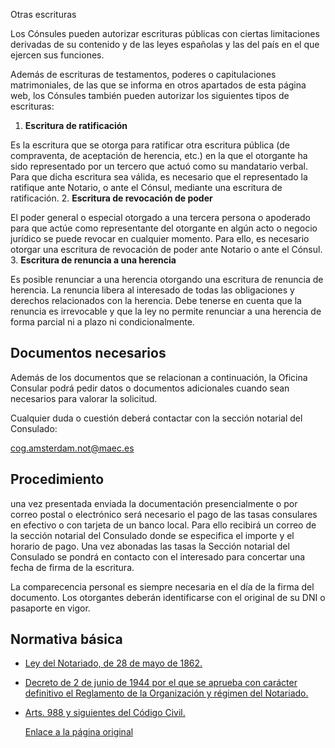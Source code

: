  Otras escrituras

  Los Cónsules pueden autorizar escrituras públicas con ciertas limitaciones derivadas de su contenido y de las leyes españolas y las del país en el que ejercen sus funciones.

 Además de escrituras de testamentos, poderes o capitulaciones matrimoniales, de las que se informa en otros apartados de esta página web, los Cónsules también pueden autorizar los siguientes tipos de escrituras:

 1. **Escritura de ratificación** 

 Es la escritura que se otorga para ratificar otra escritura pública (de compraventa, de aceptación de herencia, etc.) en la que el otorgante ha sido representado por un tercero que actuó como su mandatario verbal. Para que dicha escritura sea válida, es necesario que el representado la ratifique ante Notario, o ante el Cónsul, mediante una escritura de ratificación.
2. **Escritura de revocación de poder** 

 El poder general o especial otorgado a una tercera persona o apoderado para que actúe como representante del otorgante en algún acto o negocio jurídico se puede revocar en cualquier momento. Para ello, es necesario otorgar una escritura de revocación de poder ante Notario o ante el Cónsul.
3. **Escritura de renuncia a una herencia** 

 Es posible renunciar a una herencia otorgando una escritura de renuncia de herencia. La renuncia libera al interesado de todas las obligaciones y derechos relacionados con la herencia. Debe tenerse en cuenta que la renuncia es irrevocable y que la ley no permite renunciar a una herencia de forma parcial ni a plazo ni condicionalmente.

 Documentos necesarios
---------------------

 Además de los documentos que se relacionan a continuación, la Oficina Consular podrá pedir datos o documentos adicionales cuando sean necesarios para valorar la solicitud.

 Cualquier duda o cuestión deberá contactar con la sección notarial del Consulado:

cog.amsterdam.not@maec.es

 Procedimiento
-------------

 una vez presentada enviada la documentación presencialmente o por correo postal o electrónico será necesario el pago de las tasas consulares en efectivo o con tarjeta de un banco local. Para ello recibirá un correo de la sección notarial del Consulado donde se especifica el importe y el horario de pago. Una vez abonadas las tasas la Sección notarial del Consulado se pondrá en contacto con el interesado para concertar una fecha de firma de la escritura.

 La comparecencia personal es siempre necesaria en el día de la firma del documento. Los otorgantes deberán identificarse con el original de su DNI o pasaporte en vigor.

 Normativa básica
----------------

 * [Ley del Notariado, de 28 de mayo de 1862.](https://www.boe.es/buscar/act.php?id=BOE-A-1862-4073)
* [Decreto de 2 de junio de 1944 por el que se aprueba con carácter definitivo el Reglamento de la Organización y régimen del Notariado.](https://www.boe.es/buscar/act.php?id=BOE-A-1944-6578)
* [Arts. 988 y siguientes del Código Civil.](https://www.boe.es/buscar/act.php?id=BOE-A-1889-4763)

  [Enlace a la página original](https://www.exteriores.gob.es/Consulados/amsterdam/es/ServiciosConsulares/Paginas/index.aspx?scco=Pa%C3%ADses+Bajos&scd=9&scca=Notar%C3%ADa&scs=Otras%20escrituras)